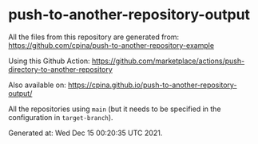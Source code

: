 # push-to-another-repository-output

All the files from this repository are generated from:
https://github.com/cpina/push-to-another-repository-example

Using this Github Action: https://github.com/marketplace/actions/push-directory-to-another-repository

Also available on: https://cpina.github.io/push-to-another-repository-output/

All the repositories using `main` (but it needs to be specified in the configuration in `target-branch`).

Generated at: Wed Dec 15 00:20:35 UTC 2021.
